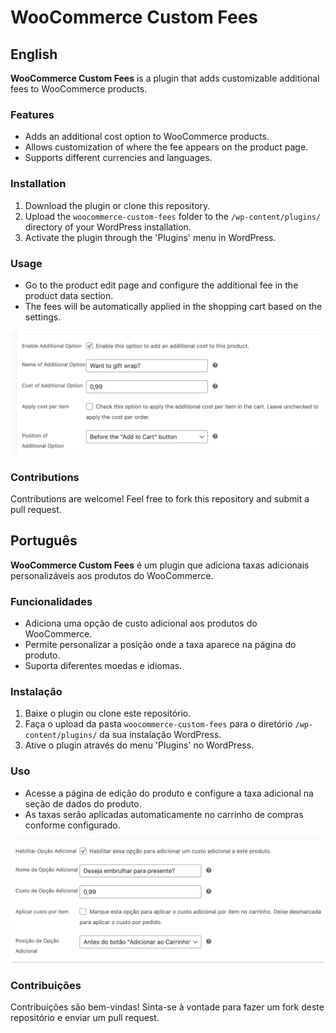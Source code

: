 # WooCommerce Custom Fees

## English

**WooCommerce Custom Fees** is a plugin that adds customizable additional fees to WooCommerce products.

### Features
- Adds an additional cost option to WooCommerce products.
- Allows customization of where the fee appears on the product page.
- Supports different currencies and languages.

### Installation
1. Download the plugin or clone this repository.
2. Upload the `woocommerce-custom-fees` folder to the `/wp-content/plugins/` directory of your WordPress installation.
3. Activate the plugin through the 'Plugins' menu in WordPress.

### Usage
- Go to the product edit page and configure the additional fee in the product data section.
- The fees will be automatically applied in the shopping cart based on the settings.

![Product Page - English](screenshots/product-page-english.png)

### Contributions
Contributions are welcome! Feel free to fork this repository and submit a pull request.

## Português

**WooCommerce Custom Fees** é um plugin que adiciona taxas adicionais personalizáveis aos produtos do WooCommerce.

### Funcionalidades
- Adiciona uma opção de custo adicional aos produtos do WooCommerce.
- Permite personalizar a posição onde a taxa aparece na página do produto.
- Suporta diferentes moedas e idiomas.

### Instalação
1. Baixe o plugin ou clone este repositório.
2. Faça o upload da pasta `woocommerce-custom-fees` para o diretório `/wp-content/plugins/` da sua instalação WordPress.
3. Ative o plugin através do menu 'Plugins' no WordPress.

### Uso
- Acesse a página de edição do produto e configure a taxa adicional na seção de dados do produto.
- As taxas serão aplicadas automaticamente no carrinho de compras conforme configurado.

![Página do Produto - Português](screenshots/product-page-portuguese.png)

### Contribuições
Contribuições são bem-vindas! Sinta-se à vontade para fazer um fork deste repositório e enviar um pull request.
